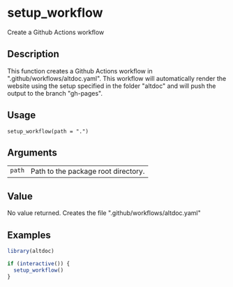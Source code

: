 
# setup_workflow

Create a Github Actions workflow

## Description

This function creates a Github Actions workflow in
".github/workflows/altdoc.yaml". This workflow will automatically render
the website using the setup specified in the folder "altdoc" and will
push the output to the branch "gh-pages".

## Usage

<pre><code class='language-R'>setup_workflow(path = ".")
</code></pre>

## Arguments

<table>
<tr style="vertical-align: top;">
<td style="white-space: nowrap; font-family: monospace; vertical-align: top">
<code>path</code>
</td>
<td>
Path to the package root directory.
</td>
</tr>
</table>

## Value

No value returned. Creates the file ".github/workflows/altdoc.yaml"

## Examples

``` r
library(altdoc)

if (interactive()) {
  setup_workflow()
}
```
